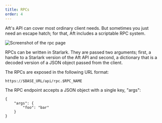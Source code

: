 ```yaml
---
title: RPCs
order: 4
---
```


Aft's API can cover most ordinary client needs. But sometimes you just need an escape hatch; for that, Aft includes a scriptable RPC system.

![Screenshot of the rpc page](/aft/img/rpc.png)

RPCs can be written in Starlark. They are passed two arguments; first, a handle to a Starlark version of the Aft API and second, a dictionary that is a decoded version of a JSON object passed from the client.

The RPCs are exposed in the following URL format:

```
https://$BASE_URL/api/rpc.$RPC_NAME
```

The RPC endpoint accepts a JSON object with a single key, "args":

```
{
	"args": {
		"foo": "bar"
	}
}
```
